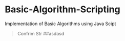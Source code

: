 # Basic-Algorithm-Scripting
Implementation of Basic Algorithms using Java Scipt
> Confrim Str
##asdasd
